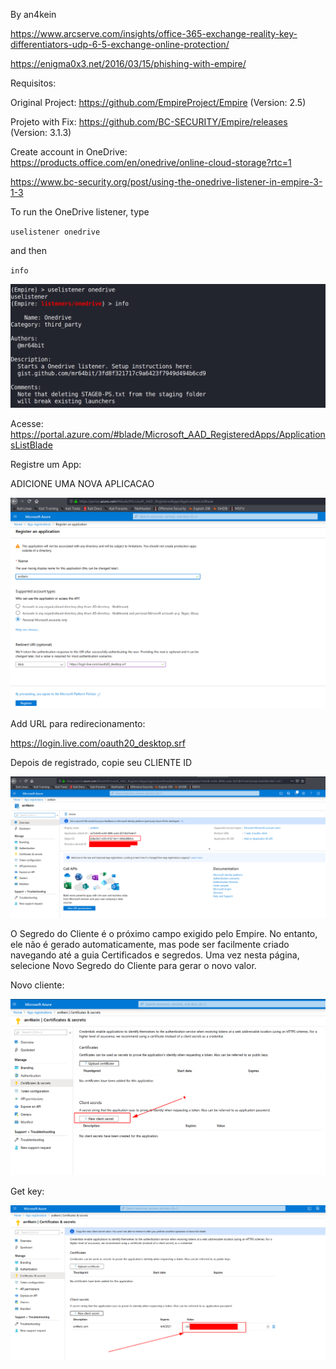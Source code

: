 By an4kein

https://www.arcserve.com/insights/office-365-exchange-reality-key-differentiators-udp-6-5-exchange-online-protection/

https://enigma0x3.net/2016/03/15/phishing-with-empire/

Requisitos:

Original Project: https://github.com/EmpireProject/Empire   (Version: 2.5)

Projeto with Fix: https://github.com/BC-SECURITY/Empire/releases (Version: 3.1.3)

Create account in OneDrive: https://products.office.com/en/onedrive/online-cloud-storage?rtc=1

https://www.bc-security.org/post/using-the-onedrive-listener-in-empire-3-1-3


To run the OneDrive listener, type 

`uselistener onedrive`

 and then

`info`

![run_onedrive_empire](https://raw.githubusercontent.com/an4kein/redteambrazil/master/Shells/images/run_module-empire.png?token=AJBHTVOQJXHFATEEP3WCA626RD6GY)

Acesse: https://portal.azure.com/#blade/Microsoft_AAD_RegisteredApps/ApplicationsListBlade

Registre um App:

ADICIONE UMA NOVA APLICACAO

![reg_app](https://raw.githubusercontent.com/an4kein/redteambrazil/master/Shells/images/run_application.png?token=AJBHTVLZMNVLV7G3B5OIEXC6RD6MW)

Add URL para redirecionamento:

https://login.live.com/oauth20_desktop.srf


Depois de registrado, copie seu CLIENTE ID

![CLIENTEID](https://raw.githubusercontent.com/an4kein/redteambrazil/master/Shells/images/copy-id.png?token=AJBHTVKF2R3ZWKXSYKJGF226RD67M)


O Segredo do Cliente é o próximo campo exigido pelo Empire. No entanto, ele não é gerado automaticamente, mas pode ser facilmente criado navegando até a guia Certificados e segredos. Uma vez nesta página, selecione Novo Segredo do Cliente para gerar o novo valor.

Novo cliente:

![add_new](https://raw.githubusercontent.com/an4kein/redteambrazil/master/Shells/images/cert_add.png?token=AJBHTVPO3G6Q3S375HH3JQC6RD7SW)

Get key:

![get_key](https://raw.githubusercontent.com/an4kein/redteambrazil/master/Shells/images/key.png?token=AJBHTVNDV3DQ37DCLNC4QA26RD7VW)
